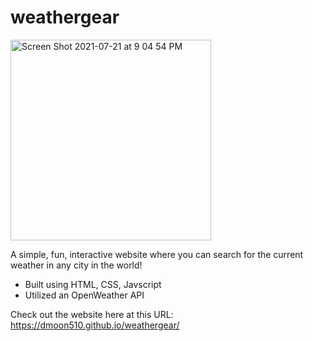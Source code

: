 # weathergear
<img width="321" alt="Screen Shot 2021-07-21 at 9 04 54 PM" src="https://user-images.githubusercontent.com/51987755/126588604-503459c3-efba-45fa-81af-c36cad27be40.png">

A simple, fun, interactive website where you can search for the current weather in any city in the world! 
- Built using HTML, CSS, Javscript
- Utilized an OpenWeather API

Check out the website here at this URL: 
https://dmoon510.github.io/weathergear/

